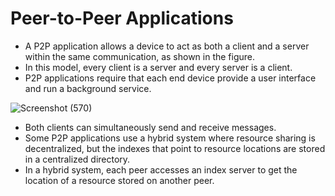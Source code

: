# Peer-to-Peer Applications

- A P2P application allows a device to act as both a client and a server within the same communication, as shown in the figure.
- In this model, every client is a server and every server is a client.
- P2P applications require that each end device provide a user interface and run a background service.

![Screenshot (570)](https://user-images.githubusercontent.com/63872951/166297282-0089604d-cae4-47fc-afc6-1b3b23dc5628.png)

- Both clients can simultaneously send and receive messages.
- Some P2P applications use a hybrid system where resource sharing is decentralized, but the indexes that point to resource locations are stored in a centralized directory. 
- In a hybrid system, each peer accesses an index server to get the location of a resource stored on another peer.
